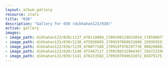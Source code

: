 ```yaml
---
layout: album_gallery
resource: stars
title: "030"
description: "Gallery for 030 (dikhahan123/030)"
active: gallery
images:
- image_path: dikhahan123/030/1137_476118004_1709198129631054_1785909751996003212_n.jpg
- image_path: dikhahan123/030/1138_475926693_1709197869631080_1593935533813141835_n.jpg
- image_path: dikhahan123/030/1139_476077188_1709197976297736_9082888023707591799_n.jpg
- image_path: dikhahan123/030/1140_475467117_1709198332964367_3567222907005912668_n.jpg
- image_path: dikhahan123/030/1141_476153582_1709197949631072_6587917579561655608_n.jpg
---
```


